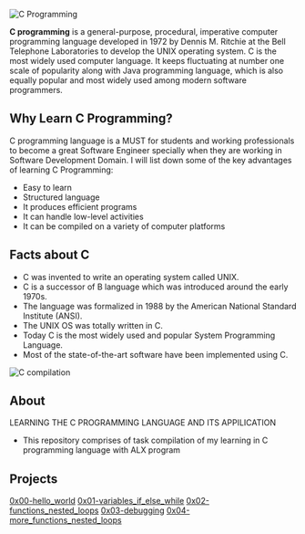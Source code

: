 ![C Programming](https://user-images.githubusercontent.com/110563322/190150373-b768ab2b-c4f7-470b-b95b-510fd9ee186b.jpg)

**C programming** is a general-purpose, procedural, imperative computer programming language developed in 1972 by Dennis M. Ritchie at the Bell Telephone Laboratories to develop the UNIX operating system. C is the most widely used computer language. It keeps fluctuating at number one scale of popularity along with Java programming language, which is also equally popular and most widely used among modern software programmers.

## Why Learn C Programming?

C programming language is a MUST for students and working professionals to become a great Software Engineer specially when they are working in Software Development Domain. I will list down some of the key advantages of learning C Programming:
* Easy to learn
* Structured language
* It produces efficient programs
* It can handle low-level activities
* It can be compiled on a variety of computer platforms

## Facts about C
* C was invented to write an operating system called UNIX.
* C is a successor of B language which was introduced around the early 1970s.
* The language was formalized in 1988 by the American National Standard Institute (ANSI).
* The UNIX OS was totally written in C.
* Today C is the most widely used and popular System Programming Language.
* Most of the state-of-the-art software have been implemented using C.

![C compilation](https://camo.githubusercontent.com/19be9442a7ba75a623c9dce30f4bf5e4a96f018e169d1abd32e755e0d50d1d8f/68747470733a2f2f692e706f7374696d672e63632f7270724853684a312f432d636f6d70696c6174696f6e2d70726f636573732e676966)

## About
LEARNING THE C PROGRAMMING LANGUAGE AND ITS APPILICATION
* This repository comprises of task compilation of my learning in C programming language with ALX program

## Projects
[0x00-hello_world](https://github.com/jubriltayo/alx-low_level_programming/tree/master/0x00-hello_world)
[0x01-variables_if_else_while](https://github.com/jubriltayo/alx-low_level_programming/tree/master/0x01-variables_if_else_while)
[0x02-functions_nested_loops](https://github.com/jubriltayo/alx-low_level_programming/tree/master/0x02-functions_nested_loops)
[0x03-debugging](https://github.com/jubriltayo/alx-low_level_programming/tree/master/0x03-debugging)
[0x04-more_functions_nested_loops](https://github.com/jubriltayo/alx-low_level_programming/tree/master/0x04-more_functions_nested_loops)
